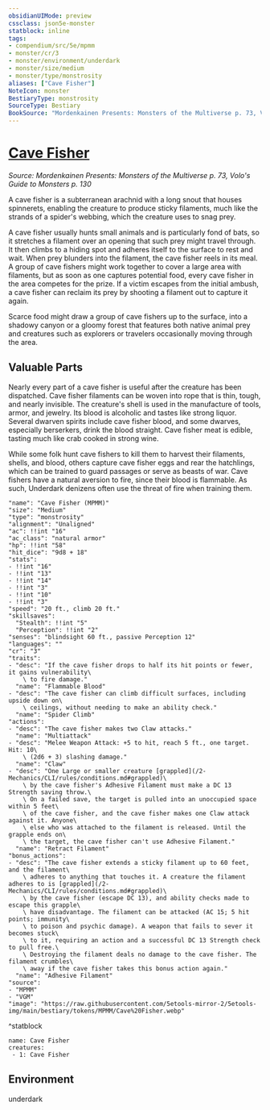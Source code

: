 ```yaml
---
obsidianUIMode: preview
cssclass: json5e-monster
statblock: inline
tags:
- compendium/src/5e/mpmm
- monster/cr/3
- monster/environment/underdark
- monster/size/medium
- monster/type/monstrosity
aliases: ["Cave Fisher"]
NoteIcon: monster
BestiaryType: monstrosity
SourceType: Bestiary
BookSource: "Mordenkainen Presents: Monsters of the Multiverse p. 73, Volo's Guide to Monsters p. 130"
---
```

# [Cave Fisher](2-Mechanics/CLI/bestiary/monstrosity/cave-fisher-mpmm.md)
*Source: Mordenkainen Presents: Monsters of the Multiverse p. 73, Volo's Guide to Monsters p. 130*  

A cave fisher is a subterranean arachnid with a long snout that houses spinnerets, enabling the creature to produce sticky filaments, much like the strands of a spider's webbing, which the creature uses to snag prey.

A cave fisher usually hunts small animals and is particularly fond of bats, so it stretches a filament over an opening that such prey might travel through. It then climbs to a hiding spot and adheres itself to the surface to rest and wait. When prey blunders into the filament, the cave fisher reels in its meal. A group of cave fishers might work together to cover a large area with filaments, but as soon as one captures potential food, every cave fisher in the area competes for the prize. If a victim escapes from the initial ambush, a cave fisher can reclaim its prey by shooting a filament out to capture it again.

Scarce food might draw a group of cave fishers up to the surface, into a shadowy canyon or a gloomy forest that features both native animal prey and creatures such as explorers or travelers occasionally moving through the area.

## Valuable Parts

Nearly every part of a cave fisher is useful after the creature has been dispatched. Cave fisher filaments can be woven into rope that is thin, tough, and nearly invisible. The creature's shell is used in the manufacture of tools, armor, and jewelry. Its blood is alcoholic and tastes like strong liquor. Several dwarven spirits include cave fisher blood, and some dwarves, especially berserkers, drink the blood straight. Cave fisher meat is edible, tasting much like crab cooked in strong wine.

While some folk hunt cave fishers to kill them to harvest their filaments, shells, and blood, others capture cave fisher eggs and rear the hatchlings, which can be trained to guard passages or serve as beasts of war. Cave fishers have a natural aversion to fire, since their blood is flammable. As such, Underdark denizens often use the threat of fire when training them.

```statblock
"name": "Cave Fisher (MPMM)"
"size": "Medium"
"type": "monstrosity"
"alignment": "Unaligned"
"ac": !!int "16"
"ac_class": "natural armor"
"hp": !!int "58"
"hit_dice": "9d8 + 18"
"stats":
- !!int "16"
- !!int "13"
- !!int "14"
- !!int "3"
- !!int "10"
- !!int "3"
"speed": "20 ft., climb 20 ft."
"skillsaves":
  "Stealth": !!int "5"
  "Perception": !!int "2"
"senses": "blindsight 60 ft., passive Perception 12"
"languages": ""
"cr": "3"
"traits":
- "desc": "If the cave fisher drops to half its hit points or fewer, it gains vulnerability\
    \ to fire damage."
  "name": "Flammable Blood"
- "desc": "The cave fisher can climb difficult surfaces, including upside down on\
    \ ceilings, without needing to make an ability check."
  "name": "Spider Climb"
"actions":
- "desc": "The cave fisher makes two Claw attacks."
  "name": "Multiattack"
- "desc": "Melee Weapon Attack: +5 to hit, reach 5 ft., one target. Hit: 10\
    \ (2d6 + 3) slashing damage."
  "name": "Claw"
- "desc": "One Large or smaller creature [grappled](/2-Mechanics/CLI/rules/conditions.md#grappled)\
    \ by the cave fisher's Adhesive Filament must make a DC 13 Strength saving throw.\
    \ On a failed save, the target is pulled into an unoccupied space within 5 feet\
    \ of the cave fisher, and the cave fisher makes one Claw attack against it. Anyone\
    \ else who was attached to the filament is released. Until the grapple ends on\
    \ the target, the cave fisher can't use Adhesive Filament."
  "name": "Retract Filament"
"bonus_actions":
- "desc": "The cave fisher extends a sticky filament up to 60 feet, and the filament\
    \ adheres to anything that touches it. A creature the filament adheres to is [grappled](/2-Mechanics/CLI/rules/conditions.md#grappled)\
    \ by the cave fisher (escape DC 13), and ability checks made to escape this grapple\
    \ have disadvantage. The filament can be attacked (AC 15; 5 hit points; immunity\
    \ to poison and psychic damage). A weapon that fails to sever it becomes stuck\
    \ to it, requiring an action and a successful DC 13 Strength check to pull free.\
    \ Destroying the filament deals no damage to the cave fisher. The filament crumbles\
    \ away if the cave fisher takes this bonus action again."
  "name": "Adhesive Filament"
"source":
- "MPMM"
- "VGM"
"image": "https://raw.githubusercontent.com/5etools-mirror-2/5etools-img/main/bestiary/tokens/MPMM/Cave%20Fisher.webp"
```
^statblock

```encounter-table
name: Cave Fisher
creatures:
 - 1: Cave Fisher
```

## Environment

underdark